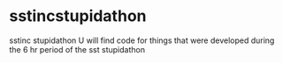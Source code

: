 # sstincstupidathon
sstinc stupidathon
U will find code for things that were developed during the 6 hr period of the sst stupidathon
